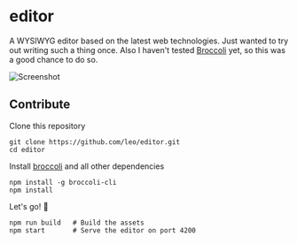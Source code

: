 # editor

A WYSIWYG editor based on the latest web technologies. Just wanted to try out writing such a thing once. Also I haven't tested [Broccoli](http://broccolijs.com) yet, so this was a good chance to do so.

![Screenshot](http://i.imgur.com/7K4i3P5.png)

## Contribute

Clone this repository

```shell
git clone https://github.com/leo/editor.git
cd editor
```

Install [broccoli](http://broccolijs.com) and all other dependencies

```shell
npm install -g broccoli-cli
npm install
```

Let's go! :horse:

```shell
npm run build   # Build the assets
npm start       # Serve the editor on port 4200
```
